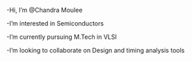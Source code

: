 -Hi, I’m @Chandra Moulee

-I’m interested in Semiconductors

-I’m currently pursuing M.Tech in VLSI

-I’m looking to collaborate on Design and timing analysis tools

<!---
Chandrusankar7/Chandrusankar7 is a ✨ special ✨ repository because its `README.md` (this file) appears on your GitHub profile.
You can click the Preview link to take a look at your changes.
--->
